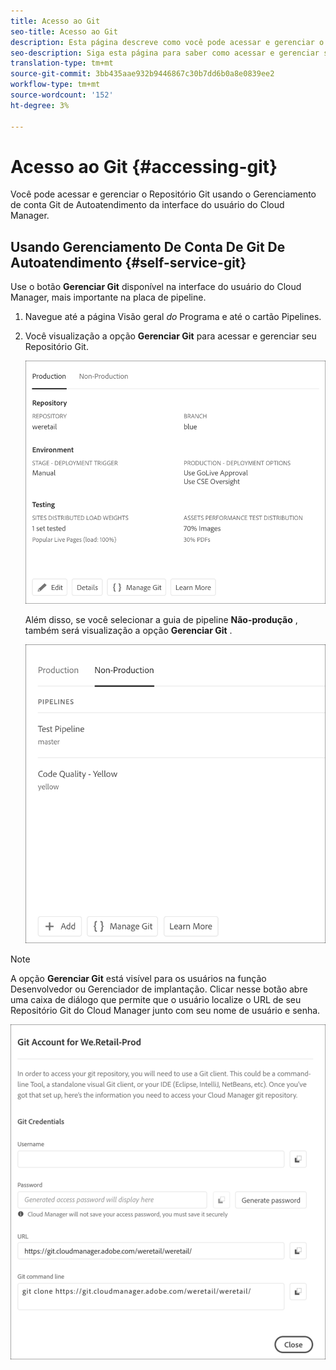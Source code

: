 ```yaml
---
title: Acesso ao Git
seo-title: Acesso ao Git
description: Esta página descreve como você pode acessar e gerenciar o repositório Git.
seo-description: Siga esta página para saber como acessar e gerenciar seu repositório Git.
translation-type: tm+mt
source-git-commit: 3bb435aae932b9446867c30b7dd6b0a8e0839ee2
workflow-type: tm+mt
source-wordcount: '152'
ht-degree: 3%

---
```



# Acesso ao Git {#accessing-git}

Você pode acessar e gerenciar o Repositório Git usando o Gerenciamento de conta Git de Autoatendimento da interface do usuário do Cloud Manager.

## Usando Gerenciamento De Conta De Git De Autoatendimento {#self-service-git}

Use o botão **Gerenciar Git** disponível na interface do usuário do Cloud Manager, mais importante na placa de pipeline.

1. Navegue até a página Visão geral *do* Programa e até o cartão Pipelines.

1. Você visualização a opção **Gerenciar Git** para acessar e gerenciar seu Repositório Git.

   ![](assets/manage-git1.png)

   Além disso, se você selecionar a guia de pipeline **Não-produção** , também será visualização a opção **Gerenciar Git** .

   ![](assets/manage-git-new2.png)

>[!NOTE]
>
>A opção **Gerenciar Git** está visível para os usuários na função Desenvolvedor ou Gerenciador de implantação. Clicar nesse botão abre uma caixa de diálogo que permite que o usuário localize o URL de seu Repositório Git do Cloud Manager junto com seu nome de usuário e senha.

![](assets/manage-git3.png)



